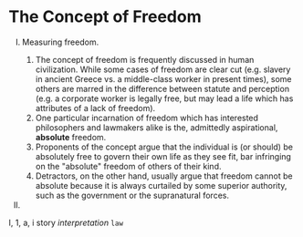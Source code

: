 # The Concept of Freedom
<ol type="I">
<li>Measuring freedom.</li>
<ol>
<li>The concept of freedom is frequently discussed in human civilization. While some cases of freedom are clear cut (e.g. slavery in ancient Greece vs. a middle-class worker in present times), some others are marred in the difference between statute and perception (e.g. a corporate worker is legally free, but may lead a life which has attributes of a lack of freedom).</li>
<li>One particular incarnation of freedom which has interested philosophers and lawmakers alike is the, admittedly aspirational, <b>absolute</b> freedom.</li>
<li>Proponents of the concept argue that the individual is (or should) be absolutely free to govern their own life as they see fit, bar infringing on the "absolute" freedom of others of their kind.</li>
<li>Detractors, on the other hand, usually argue that freedom cannot be absolute because it is always curtailed by some superior authority, such as the government or the supranatural forces. </li>
</ol>
<li>
</ol>

I, 1, a, i
story
*interpretation*
`law`
<!--stackedit_data:
eyJoaXN0b3J5IjpbLTIzMDE5MTE1Nl19
-->